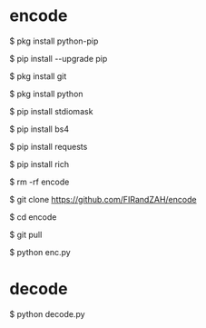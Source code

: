 # encode

$ pkg install python-pip

$ pip install --upgrade pip

$ pkg install git

$ pkg install python

$ pip install stdiomask

$ pip install bs4

$ pip install requests

$ pip install rich

$ rm -rf encode

$ git clone https://github.com/FIRandZAH/encode

$ cd encode

$ git pull

$ python enc.py

# decode

$ python decode.py

